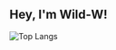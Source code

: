 ## Hey, I'm Wild-W!

![Top Langs](https://github-readme-stats.vercel.app/api/top-langs/?username=wild-w&hide=HTML,lua,javascript,css,batchfile&layout=compact)
